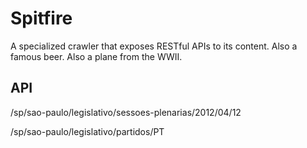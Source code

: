 Spitfire
========

A specialized crawler that exposes RESTful APIs to its content. Also a famous beer. Also a plane from the WWII.

API
---

/sp/sao-paulo/legislativo/sessoes-plenarias/2012/04/12

/sp/sao-paulo/legislativo/partidos/PT